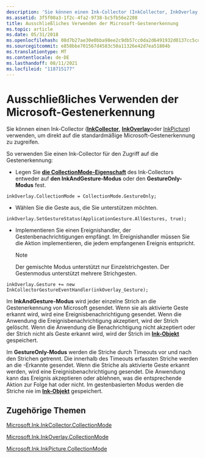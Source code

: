 ```yaml
---
description: 'Sie können einen Ink-Collector (InkCollector, InkOverlay oder InkPicture) verwenden, um direkt auf die standardmäßige Microsoft-Gestenerkennung zu zugreifen. So verwenden Sie einen Ink-Collector für den Zugriff auf die Gestenerkennung: Legen Sie die CollectionMode-Eigenschaft des Ink-Collectors auf den InkAndGesture-Modus oder den GestureOnly-Modus.inkOverlay.CollectionMode = CollectionMode.GestureOnly fest. Wählen Sie die Geste aus, die Sie unterstützen möchten.inkOverlay.SetGestureStatus(ApplicationGesture.AllGestures, true);Implementieren Sie einen Ereignishandler, der Gestenbenachrichtigungen empfängt. Im Ereignishandler müssen Sie die Aktion implementieren, die jedem empfangenen Ereignis entspricht. Hinweis Der gemischte Modus unterstützt nur Gesten mit einem einzelnen Strich. Der Gestenmodus unterstützt mehrere Strichgesten. inkOverlay.Gesture += new InkCollectorGestureEventHandler(inkOverlay Gesture);Im InkAndGesture-Modus wird jeder einzelne Strich an die Microsoft-Gestenerkennung \_ gesendet. Wenn sie als aktivierte Geste erkannt wird, wird eine Ereignisbenachrichtigung gesendet. Wenn die Anwendung die Ereignisbenachrichtigung akzeptiert, wird der Strich gelöscht. Wenn die Anwendung die Benachrichtigung nicht akzeptiert oder der Strich nicht als Geste erkannt wird, wird der Strich im Ink-Objekt gespeichert. Im GestureOnly-Modus werden die Striche durch Timeouts vor und nach den Strichen getrennt. Die innerhalb des Timeouts erfassten Striche werden an die -Erkannte gesendet. Wenn die Striche als aktivierte Geste erkannt werden, wird eine Ereignisbenachrichtigung gesendet. Die Anwendung kann das Ereignis akzeptieren oder ablehnen, was die entsprechende Aktion zur Folge hat oder nicht. Im gestenbasierten Modus werden die Striche nie im Ink-Objekt gespeichert.'
ms.assetid: 3f5f00a3-1f2c-4fa2-9738-bc5fb56e2208
title: Ausschließliches Verwenden der Microsoft-Gestenerkennung
ms.topic: article
ms.date: 05/31/2018
ms.openlocfilehash: 08d7b27ae30e0bba98ee2c9db57cc0da2d6491932d0137cc5cd4d2b6f86420ea
ms.sourcegitcommit: e858bbe701567d4583c50a11326e42d7ea51804b
ms.translationtype: MT
ms.contentlocale: de-DE
ms.lasthandoff: 08/11/2021
ms.locfileid: "118715177"
---
```

# <a name="using-the-microsoft-gesture-recognizer-only"></a>Ausschließliches Verwenden der Microsoft-Gestenerkennung

Sie können einen Ink-Collector ([**InkCollector**](inkcollector-class.md), [**InkOverlay**](inkoverlay-class.md)oder [InkPicture](inkpicture-control-reference.md)) verwenden, um direkt auf die standardmäßige Microsoft-Gestenerkennung zu zugreifen.

So verwenden Sie einen Ink-Collector für den Zugriff auf die Gestenerkennung:

-   Legen Sie [**die CollectionMode-Eigenschaft**](/windows/desktop/api/msinkaut/ne-msinkaut-inkcollectionmode) des Ink-Collectors entweder auf **den InkAndGesture-Modus** oder den **GestureOnly-Modus** fest.

`inkOverlay.CollectionMode = CollectionMode.GestureOnly;`

-   Wählen Sie die Geste aus, die Sie unterstützen möchten.

`inkOverlay.SetGestureStatus(ApplicationGesture.AllGestures, true);`

-   Implementieren Sie einen Ereignishandler, der Gestenbenachrichtigungen empfängt. Im Ereignishandler müssen Sie die Aktion implementieren, die jedem empfangenen Ereignis entspricht.
    > [!Note]  
    > Der gemischte Modus unterstützt nur Einzelstrichgesten. Der Gestenmodus unterstützt mehrere Strichgesten.

     

`inkOverlay.Gesture += new InkCollectorGestureEventHandler(inkOverlay_Gesture);`

Im **InkAndGesture-Modus** wird jeder einzelne Strich an die Gestenerkennung von Microsoft gesendet. Wenn sie als aktivierte Geste erkannt wird, wird eine Ereignisbenachrichtigung gesendet. Wenn die Anwendung die Ereignisbenachrichtigung akzeptiert, wird der Strich gelöscht. Wenn die Anwendung die Benachrichtigung nicht akzeptiert oder der Strich nicht als Geste erkannt wird, wird der Strich im [**Ink-Objekt**](inkdisp-class.md) gespeichert.

Im **GestureOnly-Modus** werden die Striche durch Timeouts vor und nach den Strichen getrennt. Die innerhalb des Timeouts erfassten Striche werden an die -Erkannte gesendet. Wenn die Striche als aktivierte Geste erkannt werden, wird eine Ereignisbenachrichtigung gesendet. Die Anwendung kann das Ereignis akzeptieren oder ablehnen, was die entsprechende Aktion zur Folge hat oder nicht. Im gestenbasierten Modus werden die Striche nie im [**Ink-Objekt**](inkdisp-class.md) gespeichert.

## <a name="related-topics"></a>Zugehörige Themen

<dl> <dt>

[Microsoft.Ink.InkCollector.CollectionMode](/previous-versions/ms836497(v=msdn.10))
</dt> <dt>

[Microsoft.Ink.InkOverlay.CollectionMode](/previous-versions/ms833092(v=msdn.10))
</dt> <dt>

[Microsoft.Ink.InkPicture.CollectionMode](/previous-versions/ms582182(v=vs.100))
</dt> </dl>

 

 
